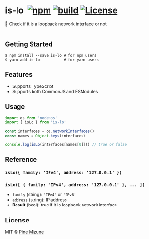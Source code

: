 # is-lo &nbsp;[![npm](https://img.shields.io/npm/v/is-lo.svg)](https://www.npmjs.org/package/is-lo) [![build](https://github.com/pine/is-lo/actions/workflows/build.yml/badge.svg)](https://github.com/pine/is-lo/actions/workflows/build.yml) [![License](https://img.shields.io/github/license/emoji-gen/clone-into.svg)](LICENSE)

:repeat: Check if it is a loopback network interface or not
<br>
<br>

## Getting Started

```
$ npm install --save is-lo # for npm users
$ yarn add is-lo           # for yarn users
```

## Features

- Supports TypeScript
- Supports both CommonJS and ESModules

## Usage

```js
import os from 'node:os'
import { isLo } from 'is-lo'

const interfaces = os.networkInterfaces()
const names = Object.keys(interfaces)

console.log(isLo(interfaces[names[0]])) // true or false
```

## Reference
### `isLo({ family: 'IPv4', address: '127.0.0.1' })`
### `isLo([ { family: 'IPv4', address: '127.0.0.1' }, ... ])`
- `family` (string): `'IPv4'` or `'IPv6'`
- `address` (string): IP address
- **Result** (bool): true if it is loopback network interface

## License
MIT &copy; [Pine Mizune](https://profile.pine.moe)
